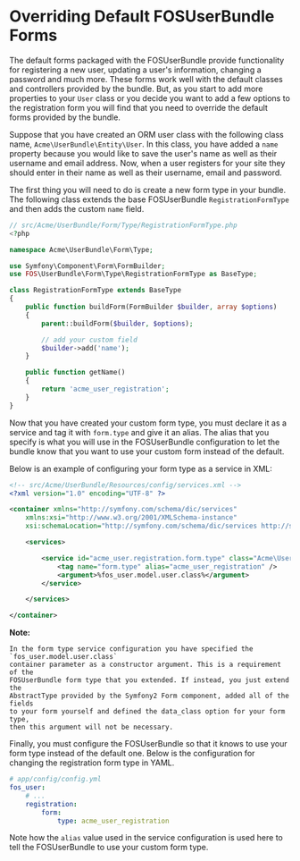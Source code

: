 Overriding Default FOSUserBundle Forms
======================================

The default forms packaged with the FOSUserBundle provide functionality for 
registering a new user, updating a user's information, changing a password and 
much more. These forms work well with the default classes and controllers provided 
by the bundle. But, as you start to add more properties to your `User` 
class or you decide you want to add a few options to the registration form you 
will find that you need to override the default forms provided by the bundle.

Suppose that you have created an ORM user class with the following class name, 
`Acme\UserBundle\Entity\User`. In this class, you have added a `name` property 
because you would like to save the user's name as well as their username and 
email address. Now, when a user registers for your site they should enter in their 
name as well as their username, email and password.

The first thing you will need to do is create a new form type in your bundle. 
The following class extends the base FOSUserBundle `RegistrationFormType` and 
then adds the custom `name` field.

``` php
// src/Acme/UserBundle/Form/Type/RegistrationFormType.php
<?php

namespace Acme\UserBundle\Form\Type;

use Symfony\Component\Form\FormBuilder;
use FOS\UserBundle\Form\Type\RegistrationFormType as BaseType;

class RegistrationFormType extends BaseType
{
    public function buildForm(FormBuilder $builder, array $options)
    {
        parent::buildForm($builder, $options);

        // add your custom field
        $builder->add('name');
    }

    public function getName()
    {
        return 'acme_user_registration';
    }
}
```

Now that you have created your custom form type, you must declare it as a service 
and tag it with `form.type` and give it an alias. The alias that you specify is 
what you will use in the FOSUserBundle configuration to let the bundle know 
that you want to use your custom form instead of the default.

Below is an example of configuring your form type as a service in XML:

``` xml
<!-- src/Acme/UserBundle/Resources/config/services.xml -->
<?xml version="1.0" encoding="UTF-8" ?>

<container xmlns="http://symfony.com/schema/dic/services"
    xmlns:xsi="http://www.w3.org/2001/XMLSchema-instance"
    xsi:schemaLocation="http://symfony.com/schema/dic/services http://symfony.com/schema/dic/services/services-1.0.xsd">

    <services>

        <service id="acme_user.registration.form.type" class="Acme\UserBundle\Form\Type\RegistrationFormType">
            <tag name="form.type" alias="acme_user_registration" />
            <argument>%fos_user.model.user.class%</argument>
        </service>

    </services>

</container>
```

**Note:**

```
In the form type service configuration you have specified the `fos_user.model.user.class` 
container parameter as a constructor argument. This is a requirement of the 
FOSUserBundle form type that you extended. If instead, you just extend the 
AbstractType provided by the Symfony2 Form component, added all of the fields 
to your form yourself and defined the data_class option for your form type, 
then this argument will not be necessary.
```

Finally, you must configure the FOSUserBundle so that it knows to use your form 
type instead of the default one. Below is the configuration for changing the 
registration form type in YAML.

``` yaml
# app/config/config.yml
fos_user:
    # ...
    registration:
        form:
            type: acme_user_registration
```

Note how the `alias` value used in the service configuration is used here to tell 
the FOSUserBundle to use your custom form type.
